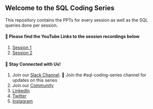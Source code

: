 ## Welcome to the SQL Coding Series
This repository contains the PPTs for every session as well as the SQL queries done per session. 

#### :movie_camera: Please find the YouTube Links to the session recordings below
1. [Session 1](https://www.youtube.com/watch?v=ypMYEEvLkdQ)
2. [Session 2](https://youtu.be/V8hn5LUoYDk)

#### :link: Stay Connected with Us!
1. Join our [Slack Channel](https://join.slack.com/t/wwcodedatascience/shared_invite/zt-12ytfnx44-bW8eGWQXt3NNroJpSCsrDQ). 💬 Join the #sql-coding-series channel for updates on this series
2. Join our [Community](https://www.womenwhocode.com/datascience/)
3. [LinkedIn](https://rb.gy/fo3idt)
4. [Twitter](https://twitter.com/WWCodeData)
5. [Instagram](https://www.instagram.com/wwcodedatascience/)

